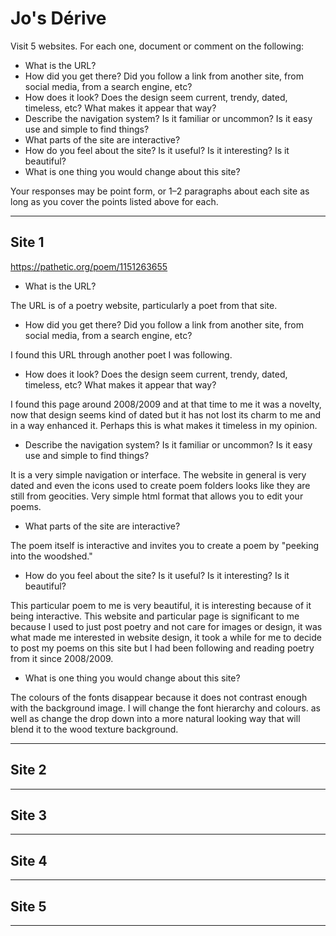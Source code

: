 # Jo's Dérive

Visit 5 websites. For each one, document or comment on the following:
* What is the URL?
* How did you get there? Did you follow a link from another site, from social media, from a search engine, etc?
* How does it look? Does the design seem current, trendy, dated, timeless, etc? What makes it appear that way?
* Describe the navigation system? Is it familiar or uncommon? Is it easy use and simple to find things?
* What parts of the site are interactive?
* How do you feel about the site? Is it useful? Is it interesting? Is it beautiful?
* What is one thing you would change about this site?

Your responses may be point form, or 1–2 paragraphs about each site as long as you cover the points listed above for each.

---
## Site 1
https://pathetic.org/poem/1151263655

* What is the URL?

The URL is of a poetry website, particularly a poet from that site.

* How did you get there? Did you follow a link from another site, from social media, from a search engine, etc?

I found this URL through another poet I was following.

* How does it look? Does the design seem current, trendy, dated, timeless, etc? What makes it appear that way?

I found this page around 2008/2009 and at that time to me it was a novelty, now that design seems kind of dated but it has not lost its charm to me and in a way enhanced it. Perhaps this is what makes it timeless in my opinion.

* Describe the navigation system? Is it familiar or uncommon? Is it easy use and simple to find things?

It is a very simple navigation or interface. The website in general is very dated and even the icons used to create poem folders looks like they are still from geocities. Very simple html format that allows you to edit your poems.

* What parts of the site are interactive?

The poem itself is interactive and invites you to create a poem by "peeking into the woodshed."

* How do you feel about the site? Is it useful? Is it interesting? Is it beautiful?

This particular poem to me is very beautiful, it is interesting because of it being interactive. This website and particular page is significant to me because I used to just post poetry and not care for images or design, it was what made me interested in website design, it took a while for me to decide to post my poems on this site but I had been following and reading poetry from it since 2008/2009.


* What is one thing you would change about this site?

The colours of the fonts disappear because it does not contrast enough with the background image. I will change the font hierarchy and colours. as well as change the drop down into a more natural looking way that will blend it to the wood texture background.


---
## Site 2



---
## Site 3




---
## Site 4




---
## Site 5




---
